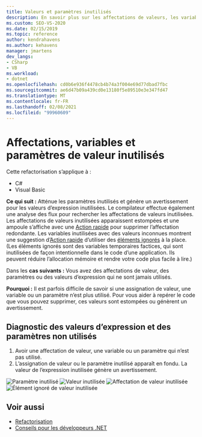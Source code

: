 ```yaml
---
title: Valeurs et paramètres inutilisés
description: En savoir plus sur les affectations de valeurs, les variables et les paramètres inutilisés et leur mode d’affichage dans l’éditeur de code dans Visual Studio.
ms.custom: SEO-VS-2020
ms.date: 02/15/2019
ms.topic: reference
author: kendrahavens
ms.author: kehavens
manager: jmartens
dev_langs:
- CSharp
- VB
ms.workload:
- dotnet
ms.openlocfilehash: cd0b6e936f4478cb4b74a3f004e69d77dbad7fbc
ms.sourcegitcommit: ae6d47b09a439cd0e13180f5e89510e3e347fd47
ms.translationtype: MT
ms.contentlocale: fr-FR
ms.lasthandoff: 02/08/2021
ms.locfileid: "99960609"
---
```

# <a name="unused-value-assignments-variables-and-parameters"></a>Affectations, variables et paramètres de valeur inutilisés

Cette refactorisation s’applique à :

- C#
- Visual Basic

**Ce qui suit :** Atténue les paramètres inutilisés et génère un avertissement pour les valeurs d’expression inutilisées. Le compilateur effectue également une analyse des flux pour rechercher les affectations de valeurs inutilisées. Les affectations de valeurs inutilisées apparaissent estompées et une ampoule s’affiche avec une [Action rapide](../quick-actions.md) pour supprimer l’affectation redondante. Les variables inutilisées avec des valeurs inconnues montrent une suggestion d’[Action rapide](../quick-actions.md) d’utiliser des [éléments ignorés](/dotnet/csharp/discards) à la place. (Les éléments ignorés sont des variables temporaires factices, qui sont inutilisées de façon intentionnelle dans le code d’une application. Ils peuvent réduire l’allocation mémoire et rendre votre code plus facile à lire.)

Dans les **cas suivants :** Vous avez des affectations de valeur, des paramètres ou des valeurs d’expression qui ne sont jamais utilisés.

**Pourquoi :** Il est parfois difficile de savoir si une assignation de valeur, une variable ou un paramètre n’est plus utilisé. Pour vous aider à repérer le code que vous pouvez supprimer, ces valeurs sont estompées ou génèrent un avertissement.

## <a name="unused-expression-values-and-parameters-diagnostic"></a>Diagnostic des valeurs d’expression et des paramètres non utilisés

1. Avoir une affectation de valeur, une variable ou un paramètre qui n’est pas utilisé.
2. L’assignation de valeur ou le paramètre inutilisé apparaît en fondu. La valeur de l’expression inutilisée génère un avertissement.

  ![Paramètre inutilisé](media/unused-parameter.png)
  ![Valeur inutilisée](media/unused-value.png)
  ![Affectation de valeur inutilisée](media/unused-value-assignment.png)
  ![Élément ignoré de valeur inutilisée](media/unused-value-discard.png)

## <a name="see-also"></a>Voir aussi

- [Refactorisation](../refactoring-in-visual-studio.md)
- [Conseils pour les développeurs .NET](../csharp-developer-productivity.md)
